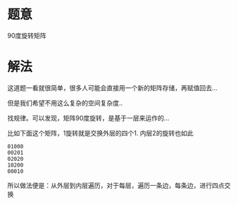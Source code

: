 # 题意
90度旋转矩阵

# 解法
这道题一看就很简单，很多人可能会直接用一个新的矩阵存储，再赋值回去...

但是我们希望不用这么复杂的空间复杂度..

找规律。可以发现，矩阵90度旋转，是基于一层来运作的...

比如下面这个矩阵，1旋转就是交换外层的四个1. 内层2的旋转也如此

```
01000
00201
02020
10200
00010
```

所以做法便是：从外层到内层遍历，对于每层，遍历一条边，每条边，进行四点交换
